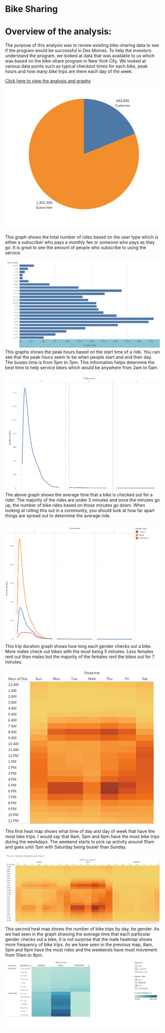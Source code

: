 # Bike Sharing

# Overview of the analysis:

The purpose of this analysis was to review existing bike-sharing data to see if the program would be successful in Des Moines.  To help the investors understand the program, we looked at data that was available to us which was based on the bike-share program in New York City.  We looked at various data points such as typical checkout times for each bike, peak hours and how many bike trips are there each day of the week.

[Click here to view the analysis and graphs](https://public.tableau.com/app/profile/jen.vanderlinde/viz/Challenge_16486055429040/NYCStory?publish=yes)

![](/Users.png)

This graph shows the total number of rides based on the user type which is either a subscriber who pays a monthly fee or someone who pays as they go.  It is great to see the amount of people who subscribe to using the service.  


![](/Peak_hours.png)
This graphs shows the peak hours based on the start time of a ride.  You can see that the peak hours seem to be when people start and end their day.  The busies time is from 5pm to 7pm.  This information helps determine the best time to help service bikes which would be anywhere from 2am to 5am.   


![](/Trip_duration.png)
The above graph shows the average time that a bike is checked out for a rider.  The majority of the rides are under 5 minutes and once the minutes go up, the number of bike rides based on those minutes go down.  When looking at rolling this out in a community, you should look at how far apart things are spread out to determine the average ride.


![](/checkout_time.png)
This trip duration graph shows how long each gender checks out a bike.  More males check out bikes with the most being 5 minutes.  Less females rent out than males but the majority of the females rent the bikes out for 7 minutes.


![](/number_trips.png)
This first heat map shows what time of day and day of week that have the most bike trips.  I would say that 8am, 5pm and 6pm have the most bike trips during the weekdays.  The weekend starts to pick up activity around 10am and goes until 7pm with Saturday being busier than Sunday.


![](/trips_gender.png)
This second heat map shows the number of bike trips by day, be gender.   As we had seen in the graph shwoing the average time that each particular gender checks out a bike, it is not surprise that the male heatmap shows more frequency of bike trips.  As we have seen in the previous map, 8am, 5pm and 6pm have the most rides and the weekends have most movement from 10am to 8pm.
![](/trips_day.png)
